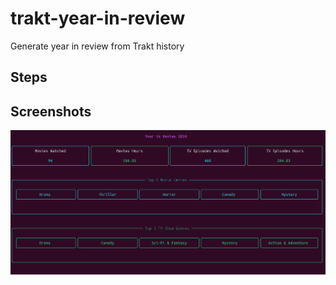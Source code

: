 # trakt-year-in-review

Generate year in review from Trakt history

## Steps

## Screenshots

![](Screenshot.png)
